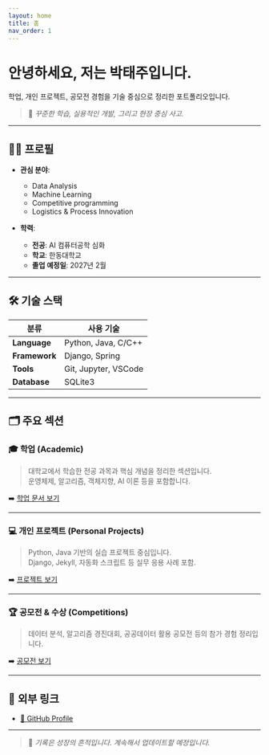 ```yaml
---
layout: home
title: 홈
nav_order: 1
---
```


# 안녕하세요, 저는 박태주입니다.

학업, 개인 프로젝트, 공모전 경험을 기술 중심으로 정리한 포트폴리오입니다.  
> 🧠 _꾸준한 학습, 실용적인 개발, 그리고 현장 중심 사고._

---

## 🧑‍💻 프로필

- **관심 분야**:
  - Data Analysis
  - Machine Learning
  - Competitive programming
  - Logistics & Process Innovation

- **학력**:
  - **전공**: AI 컴퓨터공학 심화
  - **학교**: 한동대학교
  - **졸업 예정일**: 2027년 2월

---

## 🛠️ 기술 스택

| 분류       | 사용 기술 |
|------------|-----------|
| **Language**  | Python, Java, C/C++ |
| **Framework** | Django, Spring |
| **Tools**     | Git, Jupyter, VSCode |
| **Database**  | SQLite3 |

---

## 🗂️ 주요 섹션

### 🎓 학업 (Academic)

> 대학교에서 학습한 전공 과목과 핵심 개념을 정리한 섹션입니다.  
> 운영체제, 알고리즘, 객체지향, AI 이론 등을 포함합니다.

➡️ [학업 문서 보기](docs/academics/academics.html)

---

### 💻 개인 프로젝트 (Personal Projects)

> Python, Java 기반의 실습 프로젝트 중심입니다.  
> Django, Jekyll, 자동화 스크립트 등 실무 응용 사례 포함.

➡️ [프로젝트 보기](docs/projects.html)

---

### 🏆 공모전 & 수상 (Competitions)

> 데이터 분석, 알고리즘 경진대회, 공공데이터 활용 공모전 등의 참가 경험 정리입니다.

➡️ [공모전 보기](docs/competitions.html)

---

## 🔗 외부 링크

- [🔗 GitHub Profile](https://github.com/xoxown31)

---

> 📌 _기록은 성장의 흔적입니다. 계속해서 업데이트할 예정입니다._